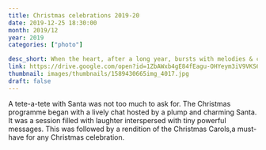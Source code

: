 ```yaml
---
title: Christmas celebrations 2019-20
date: 2019-12-25 18:30:00
month: 2019/12
year: 2019
categories: ["photo"]

desc_short: When the heart, after a long year, bursts with melodies & carols & the hands prepare secret Santa messages &gifts, the calendar harks the arrival of Christmas. Hallelujah!!! 
link: https://drive.google.com/open?id=1ZbAWxb4gE84fEagu-OHYeym3iV9VKS60
thumbnail: images/thumbnails/1589430665img_4017.jpg
draft: false
---
```


A tete-a-tete with Santa was not too much to ask for. The Christmas programme began with a lively chat hosted by a plump and charming Santa. It was a session filled with laughter interspersed with tiny powerful messages. This was followed by a rendition of the Christmas Carols,a must-have for any Christmas celebration. 